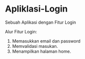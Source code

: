 # Apliklasi-Login
Sebuah Aplikasi dengan Fitur Login

Alur Fitur Login:
1. Memasukkan email dan password
2. Memvalidasi masukan.
3. Menampilkan halaman home.
